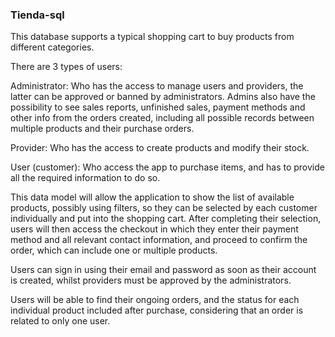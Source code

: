 ### Tienda-sql

This database supports a typical shopping cart to buy products from different categories.

There are 3 types of users:

Administrator: Who has the access to manage users and providers, the latter can be approved or banned by administrators. Admins also have the possibility to see sales reports, unfinished sales, payment methods and other info from the orders created, including all possible records between multiple products and their purchase orders.

Provider: Who has the access to create products and modify their stock.

User (customer): Who access the app to purchase items, and has to provide all the required information to do so.

This data model will allow the application to show the list of available products, possibly using filters, so they can be selected by each customer individually and put into the shopping cart. After completing their selection, users will then access the checkout in which they enter their payment method and all relevant contact information, and proceed to confirm the order, which can include one or multiple products. 

Users can sign in using their email and password as soon as their account is created, whilst providers must be approved by the administrators. 

Users will be able to find their ongoing orders, and the status for each individual product included after purchase, considering that an order is related to only one user.


